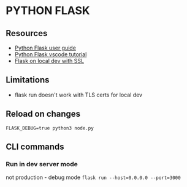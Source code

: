 # PYTHON FLASK

## Resources

- [Python Flask user guide](https://flask.palletsprojects.com/en/2.2.x/#user-s-guide)
- [Python Flask vscode tutorial](https://code.visualstudio.com/docs/python/tutorial-flask)
- [Flask on local dev with SSL](https://blog.miguelgrinberg.com/post/running-your-flask-application-over-https)


## Limitations
- flask run doesn't work with TLS certs for local dev

## Reload on changes

`FLASK_DEBUG=true python3 node.py`

## CLI commands

### Run in dev server mode
not production - debug mode
`flask run --host=0.0.0.0 --port=3000`